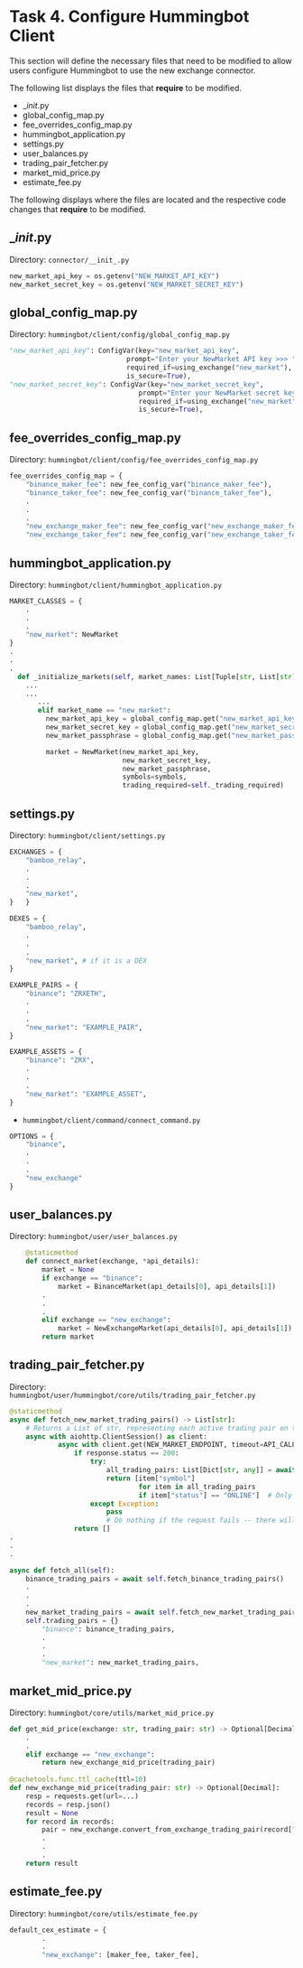 # Task 4. Configure Hummingbot Client

This section will define the necessary files that need to be modified to allow users configure Hummingbot to use the new exchange connector.

The following list displays the files that **require** to be modified.

- __init_.py
- global_config_map.py
- fee_overrides_config_map.py
- hummingbot_application.py
- settings.py
- user_balances.py
- trading_pair_fetcher.py
- market_mid_price.py
- estimate_fee.py

The following displays where the files are located and the respective code changes that **require** to be modified.

## __init_.py

Directory: `connector/__init_.py`

```python
new_market_api_key = os.getenv("NEW_MARKET_API_KEY")
new_market_secret_key = os.getenv("NEW_MARKET_SECRET_KEY")
```

## global_config_map.py

Directory: `hummingbot/client/config/global_config_map.py`

```python
"new_market_api_key": ConfigVar(key="new_market_api_key",
                             prompt="Enter your NewMarket API key >>> ",
                             required_if=using_exchange("new_market"),
                             is_secure=True),
"new_market_secret_key": ConfigVar(key="new_market_secret_key",
                                prompt="Enter your NewMarket secret key >>> ",
                                required_if=using_exchange("new_market"),
                                is_secure=True),
```

## fee_overrides_config_map.py

Directory: `hummingbot/client/config/fee_overrides_config_map.py`


```python
fee_overrides_config_map = {
    "binance_maker_fee": new_fee_config_var("binance_maker_fee"),
    "binance_taker_fee": new_fee_config_var("binance_taker_fee"),
    .
    .
    .
    "new_exchange_maker_fee": new_fee_config_var("new_exchange_maker_fee"),
    "new_exchange_taker_fee": new_fee_config_var("new_exchange_taker_fee"),
```

##  hummingbot_application.py

Directory: `hummingbot/client/hummingbot_application.py`


```python
MARKET_CLASSES = {
    .
    .
    .
    "new_market": NewMarket
}
.
.
.
  def _initialize_markets(self, market_names: List[Tuple[str, List[str]]]):
    ...
    ...
       ...
       elif market_name == "new_market":
         new_market_api_key = global_config_map.get("new_market_api_key").value
         new_market_secret_key = global_config_map.get("new_market_secret_key").value
         new_market_passphrase = global_config_map.get("new_market_passphrase").value

         market = NewMarket(new_market_api_key,
                            new_market_secret_key,
                            new_market_passphrase,
                            symbols=symbols,
                            trading_required=self._trading_required)
```

## settings.py

Directory: `hummingbot/client/settings.py`

```python
EXCHANGES = {
    "bamboo_relay",
    .
    .
    .
    "new_market",
}	}

DEXES = {
    "bamboo_relay",
    .
    .
    .
    "new_market", # if it is a DEX
}

EXAMPLE_PAIRS = {
    "binance": "ZRXETH",
    .
    .
    .
    "new_market": "EXAMPLE_PAIR",
}

EXAMPLE_ASSETS = {
    "binance": "ZRX",
    .
    .
    .
    "new_market": "EXAMPLE_ASSET",
}
```
- `hummingbot/client/command/connect_command.py`
```python
OPTIONS = {
    "binance",
    .
    .
    .
    "new_exchange"
}
```

##  user_balances.py

Directory: `hummingbot/user/user_balances.py`


```python
    @staticmethod
    def connect_market(exchange, *api_details):
        market = None
        if exchange == "binance":
            market = BinanceMarket(api_details[0], api_details[1])
        .
        .
        .
        elif exchange == "new_exchange":
            market = NewExchangeMarket(api_details[0], api_details[1])
        return market
```

## trading_pair_fetcher.py

Directory: `hummingbot/user/hummingbot/core/utils/trading_pair_fetcher.py`

```python
@staticmethod
async def fetch_new_market_trading_pairs() -> List[str]:
    # Returns a List of str, representing each active trading pair on the exchange.
    async with aiohttp.ClientSession() as client:
            async with client.get(NEW_MARKET_ENDPOINT, timeout=API_CALL_TIMEOUT) as response:
                if response.status == 200:
                    try:
                        all_trading_pairs: List[Dict[str, any]] = await response.json()
                        return [item["symbol"]
                                for item in all_trading_pairs
                                if item["status"] == "ONLINE"]  # Only returns active trading pairs
                    except Exception:
                        pass
                        # Do nothing if the request fails -- there will be no autocomplete available
                return []
.
.
.

async def fetch_all(self):
    binance_trading_pairs = await self.fetch_binance_trading_pairs()
    .
    .
    .
    new_market_trading_pairs = await self.fetch_new_market_trading_pairs()
    self.trading_pairs = {}
        "binance": binance_trading_pairs,
        .
        .
        .
        "new_market": new_market_trading_pairs,
```
## market_mid_price.py

Directory: `hummingbot/core/utils/market_mid_price.py`


```python
def get_mid_price(exchange: str, trading_pair: str) -> Optional[Decimal]:
    .
    .
    elif exchange == "new_exchange":
        return new_exchange_mid_price(trading_pair)
        
@cachetools.func.ttl_cache(ttl=10)
def new_exchange_mid_price(trading_pair: str) -> Optional[Decimal]:
    resp = requests.get(url=...)
    records = resp.json()
    result = None
    for record in records:
        pair = new_exchange.convert_from_exchange_trading_pair(record["symbol"])
        .
        .
        .
    return result
```
## estimate_fee.py

Directory: `hummingbot/core/utils/estimate_fee.py`

```python
default_cex_estimate = {
        .
        .
        "new_exchange": [maker_fee, taker_fee],
        
```
